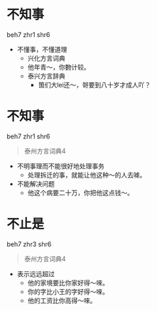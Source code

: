 # 不知事
beh7 zhr1 shr6
+ 不懂事，不懂道理
  * 兴化方言词典
  - 他年青～，你覅计较。
  * 泰兴方言辞典
    - 箇们大lei还～，哿要到八十岁才成人吖？
<!--
泰兴词典另有词条“不治事”一项释义“不懂事”，推定为“不知事”的讹误。
-->

# 不知事
beh7 zhr1 shr6
> 泰州方言词典4
- 不明事理而不能很好地处理事务
  - 处理拆迁的事，就能让他这种～的人去㖸。
- 不能解决问题
  - 他这个病要二十万，你把他这点钱～。

# 不止是
beh7 zhr3 shr6
> 泰州方言词典4
- 表示远远超过
  - 他的家境要比你家好得～唻。
  - 你的字比小王的字好得～唻。
  - 他的工资比你高得～唻。
